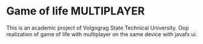 Game of life MULTIPLAYER
====================

This is an academic project of Volgograg State Technical University.
Oop realization of game of life with multiplayer on the same device with javafx ui.